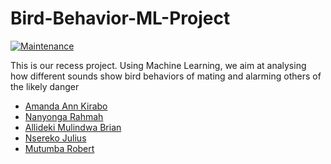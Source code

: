 # Bird-Behavior-ML-Project
[![Maintenance](https://img.shields.io/badge/maintained-yes-green.svg)](https://github.com/baliddeki/Bird-Behavior-ML-Project/commits/master)


This is our recess project. Using Machine Learning, we aim at analysing how different sounds show bird behaviors of mating and alarming others of the likely danger
* [Amanda Ann Kirabo](https://github.com/UgAka)
* [Nanyonga Rahmah](https://github.com/UgAka)
* [Allideki Mulindwa Brian](https://github.com/UgAka)
* [Nsereko Julius](https://github.com/UgAka)
* [Mutumba Robert](https://github.com/RobertMutumba2019)


